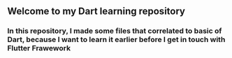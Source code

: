 ## Welcome to my Dart learning repository

### In this repository, I made some files that correlated to basic of Dart, because I want to learn it earlier before I get in touch with Flutter Frawework
